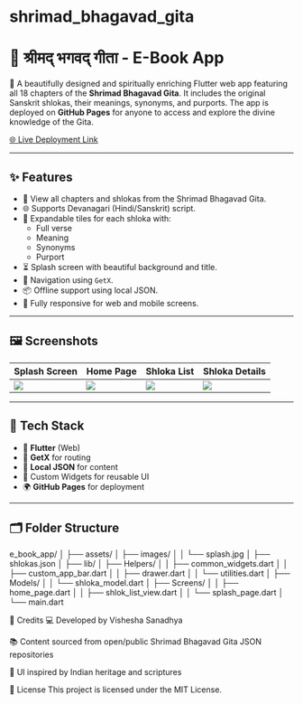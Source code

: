 # shrimad_bhagavad_gita
# 📖 श्रीमद् भगवद् गीता - E-Book App

🌼 A beautifully designed and spiritually enriching Flutter web app featuring all 18 chapters of the **Shrimad Bhagavad Gita**. It includes the original Sanskrit shlokas, their meanings, synonyms, and purports. The app is deployed on **GitHub Pages** for anyone to access and explore the divine knowledge of the Gita.

[🌐 Live Deployment Link](https://visheshasanadhyacs21@bsacet.org.github.io/e_book_app/)

---

## ✨ Features

- 📜 View all chapters and shlokas from the Shrimad Bhagavad Gita.
- 🌐 Supports Devanagari (Hindi/Sanskrit) script.
- 🧘 Expandable tiles for each shloka with:
  - Full verse
  - Meaning
  - Synonyms
  - Purport
- ⏳ Splash screen with beautiful background and title.
- 🔁 Navigation using `GetX`.
- 📦 Offline support using local JSON.
- 📱 Fully responsive for web and mobile screens.

---

## 🖼️ Screenshots


| Splash Screen | Home Page | Shloka List | Shloka Details |
|---------------|-----------|-------------|----------------|
| ![](assets/screenshots/screenshot1.png) | ![](assets/screenshots/screenshot2.png) | ![](assets/screenshots/screenshot3.png) | ![](assets/screenshots/screenshot4.png) |

---

## 🔧 Tech Stack

- 💙 **Flutter** (Web)
- 🔄 **GetX** for routing
- 📄 **Local JSON** for content
- 🎨 Custom Widgets for reusable UI
- 🌍 **GitHub Pages** for deployment

---

## 🗂️ Folder Structure

e_book_app/
│
├── assets/
│ ├── images/
│ │ └── splash.jpg
│ ├── shlokas.json
│
├── lib/
│ ├── Helpers/
│ │ ├── common_widgets.dart
│ │ ├── custom_app_bar.dart
│ │ ├── drawer.dart
│ │ └── utilities.dart
│ ├── Models/
│ │ └── shloka_model.dart
│ ├── Screens/
│ │ ├── home_page.dart
│ │ ├── shlok_list_view.dart
│ │ └── splash_page.dart
│ └── main.dart   

🙏 Credits
💻 Developed by Vishesha Sanadhya

📚 Content sourced from open/public Shrimad Bhagavad Gita JSON repositories

🎨 UI inspired by Indian heritage and scriptures

📌 License
This project is licensed under the MIT License.

